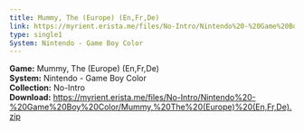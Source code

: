 ```yaml
---
title: Mummy, The (Europe) (En,Fr,De)
link: https://myrient.erista.me/files/No-Intro/Nintendo%20-%20Game%20Boy%20Color/Mummy,%20The%20(Europe)%20(En,Fr,De).zip
type: single1
System: Nintendo - Game Boy Color
---
```

<b>Game:</b> Mummy, The (Europe) (En,Fr,De)<br>
<b>System:</b> Nintendo - Game Boy Color<br>
<b>Collection:</b> No-Intro<br>
<b>Download:</b> https://myrient.erista.me/files/No-Intro/Nintendo%20-%20Game%20Boy%20Color/Mummy,%20The%20(Europe)%20(En,Fr,De).zip